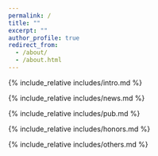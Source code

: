 ```yaml
---
permalink: /
title: ""
excerpt: ""
author_profile: true
redirect_from: 
  - /about/
  - /about.html
---
```


<span class='anchor' id='about-me'></span>

{% include_relative includes/intro.md %}

{% include_relative includes/news.md %}

{% include_relative includes/pub.md %}

{% include_relative includes/honors.md %}

{% include_relative includes/others.md %}
